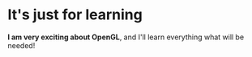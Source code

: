 # It's just for learning

**I am very exciting about OpenGL**, and I'll learn everything what will be needed!
